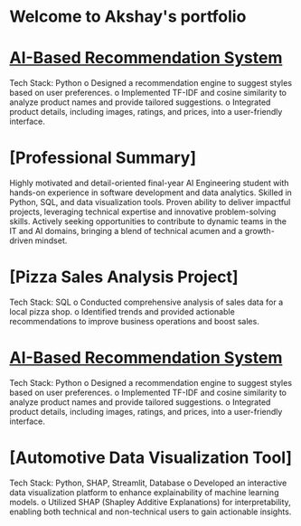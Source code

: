 # Welcome to Akshay's portfolio

# [AI-Based Recommendation System](https://github.com/springboardmentor447/AI_STYLIST_Infosys_Internship_Oct2024/tree/akshay-chaudhari)
Tech Stack: Python
o Designed a recommendation engine to suggest styles based on user preferences.
o Implemented TF-IDF and cosine similarity to analyze product names and provide tailored suggestions.
o Integrated product details, including images, ratings, and prices, into a user-friendly interface.

# [Professional Summary]
Highly motivated and detail-oriented final-year AI Engineering student with hands-on experience in software development and data analytics. Skilled in Python, SQL, and data visualization tools. Proven ability to deliver impactful projects, leveraging technical expertise and innovative problem-solving skills. Actively seeking opportunities to contribute to dynamic teams in the IT and AI domains, bringing a blend of technical acumen and a growth-driven mindset.

# [Pizza Sales Analysis Project] 
Tech Stack: SQL
o Conducted comprehensive analysis of sales data for a local pizza shop.
o Identified trends and provided actionable recommendations to improve business operations and boost sales.

# [AI-Based Recommendation System](https://github.com/springboardmentor447/AI_STYLIST_Infosys_Internship_Oct2024/tree/akshay-chaudhari)
Tech Stack: Python
o Designed a recommendation engine to suggest styles based on user preferences.
o Implemented TF-IDF and cosine similarity to analyze product names and provide tailored suggestions.
o Integrated product details, including images, ratings, and prices, into a user-friendly interface.

# [Automotive Data Visualization Tool]
Tech Stack: Python, SHAP, Streamlit, Database
o Developed an interactive data visualization platform to enhance explainability of machine learning models.
o Utilized SHAP (Shapley Additive Explanations) for interpretability, enabling both technical and non-technical users to gain actionable insights.
